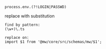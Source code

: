 
[tags]: <> (regexp, exclude)
```
process.env.(?!LOGIN|PASSWD)
```
[tags-end]: <>


[tags]: <> (reg, regexp, replace)
replace with substitution
```
find by pattern: 
(\w+)\.ts

replace on:
import $1 from '@mw/core/src/schemas/mw/$1';
```
[tags-end]: <>
